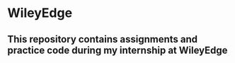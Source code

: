# WileyEdge

## This repository contains assignments and practice code during my internship at WileyEdge
